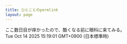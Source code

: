 ```yaml
---
title: ひとことのpermlink
layout: page
---
```

<div class="box" dt="1760422741325">
  ここ数日目が痒かったので、酷くなる前に眼科に来てみる。
  <div class="content is-small">Tue Oct 14 2025 15:19:01 GMT+0900 (日本標準時)</div>
</div>